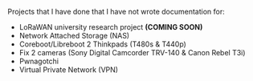 Projects that I have done that I have not wrote documentation for: 
* LoRaWAN university research project **(COMING SOON)**
* Network Attached Storage (NAS)
* Coreboot/Libreboot 2 Thinkpads (T480s & T440p)
* Fix 2 cameras (Sony Digital Camcorder TRV-140 & Canon Rebel T3i)
* Pwnagotchi 
* Virtual Private Network (VPN)
